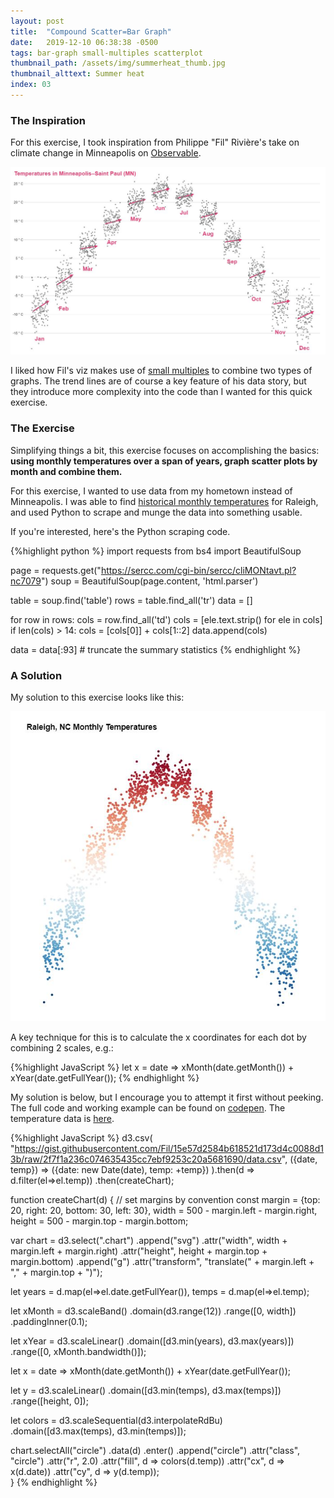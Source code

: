 ```yaml
---
layout: post
title:  "Compound Scatter=Bar Graph"
date:   2019-12-10 06:38:38 -0500
tags: bar-graph small-multiples scatterplot
thumbnail_path: /assets/img/summerheat_thumb.jpg
thumbnail_alttext: Summer heat
index: 03
---
```


### The Inspiration

For this exercise, I took inspiration from Philippe "Fil" Rivière's take on climate change in Minneapolis on [Observable](https://observablehq.com/@fil/summer-heat).

![Temperatures in Minneapolis-Saint Paul](/assets/img/summerheat_inspiration.jpg)

I liked how Fil's viz makes use of [small multiples](https://en.wikipedia.org/wiki/Small_multiple) to combine two types of graphs. The trend lines are of course a key feature of his data story, but they introduce more complexity into the code than I wanted for this quick exercise.

### The Exercise

Simplifying things a bit, this exercise focuses on accomplishing the basics: **using monthly temperatures over a span of years, graph scatter plots by month and combine them.**

For this exercise, I wanted to use data from my hometown instead of Minneapolis. I was able to find [historical monthly temperatures](https://sercc.com/cgi-bin/sercc/cliMONtavt.pl?nc7079) for Raleigh, and used Python to scrape and munge the data into something usable.

If you're interested, here's the Python scraping code.

{%highlight python %}
import requests
from bs4 import BeautifulSoup

page = requests.get("https://sercc.com/cgi-bin/sercc/cliMONtavt.pl?nc7079")
soup = BeautifulSoup(page.content, 'html.parser')

table = soup.find('table')
rows = table.find_all('tr')
data = []

for row in rows:
    cols = row.find_all('td')
    cols = [ele.text.strip() for ele in cols]
    if len(cols) > 14:
        cols = [cols[0]] + cols[1::2]
    data.append(cols)

data = data[:93] # truncate the summary statistics
{% endhighlight %}

### A Solution

My solution to this exercise looks like this:

![Temperatures in Raleigh, NC](/assets/img/summerheat_solution.jpg)

A key technique for this is to calculate the x coordinates for each dot by combining 2 scales, e.g.:

{%highlight JavaScript %}
let x = date =>
    xMonth(date.getMonth()) + xYear(date.getFullYear());
{% endhighlight %}

My solution is below, but I encourage you to attempt it first without peeking. The full code and working example can be found on [codepen](https://codepen.io/fraziern/pen/rNaOdQO). The temperature data is [here](https://gist.githubusercontent.com/Fil/15e57d2584b618521d173d4c0088d13b/raw/2f7f1a236c074635435cc7ebf9253c20a5681690/data.csv).

{%highlight JavaScript %}
d3.csv( "https://gist.githubusercontent.com/Fil/15e57d2584b618521d173d4c0088d13b/raw/2f7f1a236c074635435cc7ebf9253c20a5681690/data.csv",
({date, temp}) => ({date: new Date(date), temp: +temp})
).then(d => d.filter(el=>el.temp))
.then(createChart);

function createChart(d) {
  // set margins by convention
  const margin = {top: 20, right: 20, bottom: 30, left: 30},
      width = 500 - margin.left - margin.right,
      height = 500 - margin.top - margin.bottom;

  var chart = d3.select(".chart")
    .append("svg")
      .attr("width", width + margin.left + margin.right)
      .attr("height", height + margin.top + margin.bottom)
    .append("g")
      .attr("transform", "translate(" + margin.left + "," + margin.top + ")");
  
  let years = d.map(el=>el.date.getFullYear()),
      temps = d.map(el=>el.temp);
  
  let xMonth = d3.scaleBand()
    .domain(d3.range(12))
    .range([0, width])
    .paddingInner(0.1);
  
  let xYear = d3.scaleLinear()
    .domain([d3.min(years), d3.max(years)])
    .range([0, xMonth.bandwidth()]);
  
  let x = date =>
    xMonth(date.getMonth()) + xYear(date.getFullYear());
    
  let y = d3.scaleLinear()
    .domain([d3.min(temps), d3.max(temps)])
    .range([height, 0]);
  
  let colors = d3.scaleSequential(d3.interpolateRdBu)
  .domain([d3.max(temps), d3.min(temps)]);
  
  chart.selectAll("circle")
    .data(d)
    .enter()
    .append("circle")
    .attr("class", "circle")
    .attr("r", 2.0)
    .attr("fill", d => colors(d.temp))
    .attr("cx", d => x(d.date))
    .attr("cy", d => y(d.temp));  
}
{% endhighlight %}
